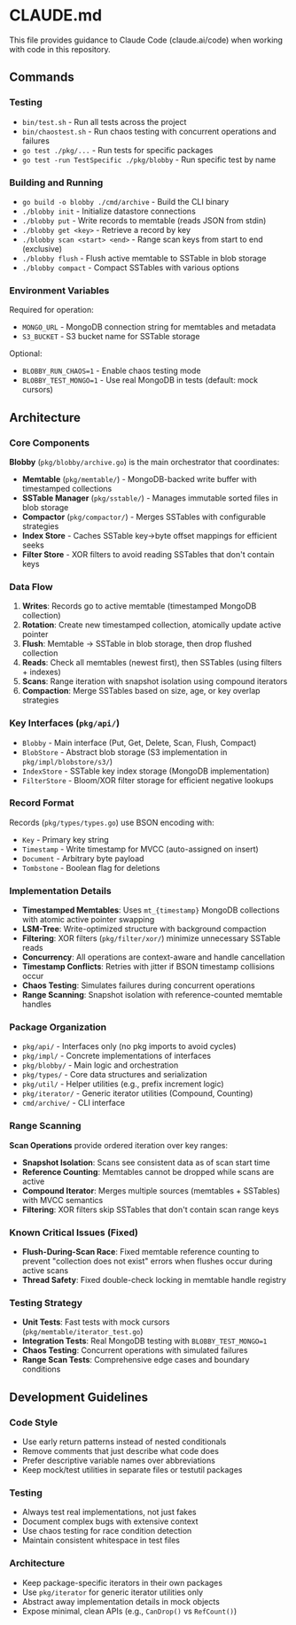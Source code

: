 # CLAUDE.md

This file provides guidance to Claude Code (claude.ai/code) when working with code in this repository.

## Commands

### Testing
- `bin/test.sh` - Run all tests across the project
- `bin/chaostest.sh` - Run chaos testing with concurrent operations and failures
- `go test ./pkg/...` - Run tests for specific packages
- `go test -run TestSpecific ./pkg/blobby` - Run specific test by name

### Building and Running
- `go build -o blobby ./cmd/archive` - Build the CLI binary
- `./blobby init` - Initialize datastore connections
- `./blobby put` - Write records to memtable (reads JSON from stdin)
- `./blobby get <key>` - Retrieve a record by key
- `./blobby scan <start> <end>` - Range scan keys from start to end (exclusive)
- `./blobby flush` - Flush active memtable to SSTable in blob storage
- `./blobby compact` - Compact SSTables with various options

### Environment Variables
Required for operation:
- `MONGO_URL` - MongoDB connection string for memtables and metadata
- `S3_BUCKET` - S3 bucket name for SSTable storage

Optional:
- `BLOBBY_RUN_CHAOS=1` - Enable chaos testing mode
- `BLOBBY_TEST_MONGO=1` - Use real MongoDB in tests (default: mock cursors)

## Architecture

### Core Components

**Blobby** (`pkg/blobby/archive.go`) is the main orchestrator that coordinates:
- **Memtable** (`pkg/memtable/`) - MongoDB-backed write buffer with timestamped collections
- **SSTable Manager** (`pkg/sstable/`) - Manages immutable sorted files in blob storage
- **Compactor** (`pkg/compactor/`) - Merges SSTables with configurable strategies
- **Index Store** - Caches SSTable key→byte offset mappings for efficient seeks
- **Filter Store** - XOR filters to avoid reading SSTables that don't contain keys

### Data Flow

1. **Writes**: Records go to active memtable (timestamped MongoDB collection)
2. **Rotation**: Create new timestamped collection, atomically update active pointer
3. **Flush**: Memtable → SSTable in blob storage, then drop flushed collection
4. **Reads**: Check all memtables (newest first), then SSTables (using filters + indexes)
5. **Scans**: Range iteration with snapshot isolation using compound iterators
6. **Compaction**: Merge SSTables based on size, age, or key overlap strategies

### Key Interfaces (`pkg/api/`)

- `Blobby` - Main interface (Put, Get, Delete, Scan, Flush, Compact)
- `BlobStore` - Abstract blob storage (S3 implementation in `pkg/impl/blobstore/s3/`)
- `IndexStore` - SSTable key index storage (MongoDB implementation)
- `FilterStore` - Bloom/XOR filter storage for efficient negative lookups

### Record Format

Records (`pkg/types/types.go`) use BSON encoding with:
- `Key` - Primary key string
- `Timestamp` - Write timestamp for MVCC (auto-assigned on insert)
- `Document` - Arbitrary byte payload
- `Tombstone` - Boolean flag for deletions

### Implementation Details

- **Timestamped Memtables**: Uses `mt_{timestamp}` MongoDB collections with atomic active pointer swapping
- **LSM-Tree**: Write-optimized structure with background compaction
- **Filtering**: XOR filters (`pkg/filter/xor/`) minimize unnecessary SSTable reads  
- **Concurrency**: All operations are context-aware and handle cancellation
- **Timestamp Conflicts**: Retries with jitter if BSON timestamp collisions occur
- **Chaos Testing**: Simulates failures during concurrent operations
- **Range Scanning**: Snapshot isolation with reference-counted memtable handles

### Package Organization

- `pkg/api/` - Interfaces only (no pkg imports to avoid cycles)
- `pkg/impl/` - Concrete implementations of interfaces
- `pkg/blobby/` - Main logic and orchestration
- `pkg/types/` - Core data structures and serialization
- `pkg/util/` - Helper utilities (e.g., prefix increment logic)
- `pkg/iterator/` - Generic iterator utilities (Compound, Counting)
- `cmd/archive/` - CLI interface

### Range Scanning

**Scan Operations** provide ordered iteration over key ranges:
- **Snapshot Isolation**: Scans see consistent data as of scan start time
- **Reference Counting**: Memtables cannot be dropped while scans are active
- **Compound Iterator**: Merges multiple sources (memtables + SSTables) with MVCC semantics
- **Filtering**: XOR filters skip SSTables that don't contain scan range keys

### Known Critical Issues (Fixed)

- **Flush-During-Scan Race**: Fixed memtable reference counting to prevent "collection does not exist" errors when flushes occur during active scans
- **Thread Safety**: Fixed double-check locking in memtable handle registry

### Testing Strategy

- **Unit Tests**: Fast tests with mock cursors (`pkg/memtable/iterator_test.go`)
- **Integration Tests**: Real MongoDB testing with `BLOBBY_TEST_MONGO=1`
- **Chaos Testing**: Concurrent operations with simulated failures
- **Range Scan Tests**: Comprehensive edge cases and boundary conditions

## Development Guidelines

### Code Style
- Use early return patterns instead of nested conditionals
- Remove comments that just describe what code does
- Prefer descriptive variable names over abbreviations
- Keep mock/test utilities in separate files or testutil packages

### Testing
- Always test real implementations, not just fakes
- Document complex bugs with extensive context
- Use chaos testing for race condition detection
- Maintain consistent whitespace in test files

### Architecture
- Keep package-specific iterators in their own packages
- Use `pkg/iterator` for generic iterator utilities only
- Abstract away implementation details in mock objects
- Expose minimal, clean APIs (e.g., `CanDrop()` vs `RefCount()`)